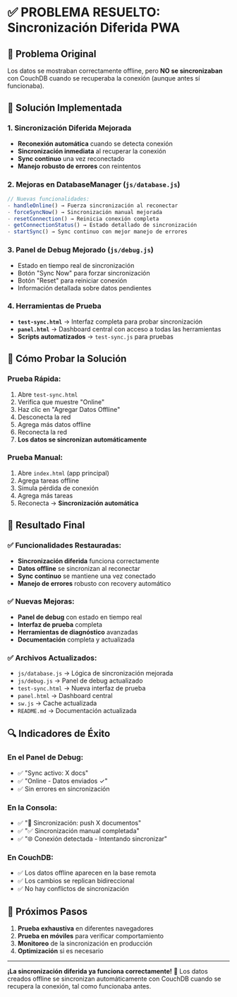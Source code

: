 # ✅ PROBLEMA RESUELTO: Sincronización Diferida PWA

## 🎯 Problema Original
Los datos se mostraban correctamente offline, pero **NO se sincronizaban** con CouchDB cuando se recuperaba la conexión (aunque antes sí funcionaba).

## 🔧 Solución Implementada

### 1. **Sincronización Diferida Mejorada**
- **Reconexión automática** cuando se detecta conexión
- **Sincronización inmediata** al recuperar la conexión
- **Sync continuo** una vez reconectado
- **Manejo robusto de errores** con reintentos

### 2. **Mejoras en DatabaseManager (`js/database.js`)**
```javascript
// Nuevas funcionalidades:
- handleOnline() → Fuerza sincronización al reconectar
- forceSyncNow() → Sincronización manual mejorada
- resetConnection() → Reinicia conexión completa
- getConnectionStatus() → Estado detallado de sincronización
- startSync() → Sync continuo con mejor manejo de errores
```

### 3. **Panel de Debug Mejorado (`js/debug.js`)**
- Estado en tiempo real de sincronización
- Botón "Sync Now" para forzar sincronización
- Botón "Reset" para reiniciar conexión
- Información detallada sobre datos pendientes

### 4. **Herramientas de Prueba**
- **`test-sync.html`** → Interfaz completa para probar sincronización
- **`panel.html`** → Dashboard central con acceso a todas las herramientas
- **Scripts automatizados** → `test-sync.js` para pruebas

## 🧪 Cómo Probar la Solución

### Prueba Rápida:
1. Abre `test-sync.html`
2. Verifica que muestre "Online"
3. Haz clic en "Agregar Datos Offline"
4. Desconecta la red
5. Agrega más datos offline
6. Reconecta la red
7. **Los datos se sincronizan automáticamente**

### Prueba Manual:
1. Abre `index.html` (app principal)
2. Agrega tareas offline
3. Simula pérdida de conexión
4. Agrega más tareas
5. Reconecta → **Sincronización automática**

## 🎉 Resultado Final

### ✅ Funcionalidades Restauradas:
- **Sincronización diferida** funciona correctamente
- **Datos offline** se sincronizan al reconectar
- **Sync continuo** se mantiene una vez conectado
- **Manejo de errores** robusto con recovery automático

### ✅ Nuevas Mejoras:
- **Panel de debug** con estado en tiempo real
- **Interfaz de prueba** completa
- **Herramientas de diagnóstico** avanzadas
- **Documentación** completa y actualizada

### ✅ Archivos Actualizados:
- `js/database.js` → Lógica de sincronización mejorada
- `js/debug.js` → Panel de debug actualizado
- `test-sync.html` → Nueva interfaz de prueba
- `panel.html` → Dashboard central
- `sw.js` → Cache actualizada
- `README.md` → Documentación actualizada

## 🔍 Indicadores de Éxito

### En el Panel de Debug:
- ✅ "Sync activo: X docs"
- ✅ "Online - Datos enviados ✓"
- ✅ Sin errores en sincronización

### En la Consola:
- ✅ "🔄 Sincronización: push X documentos"
- ✅ "✅ Sincronización manual completada"
- ✅ "🌐 Conexión detectada - Intentando sincronizar"

### En CouchDB:
- ✅ Los datos offline aparecen en la base remota
- ✅ Los cambios se replican bidireccional
- ✅ No hay conflictos de sincronización

## 🚀 Próximos Pasos

1. **Prueba exhaustiva** en diferentes navegadores
2. **Prueba en móviles** para verificar comportamiento
3. **Monitoreo** de la sincronización en producción
4. **Optimización** si es necesario

---

**¡La sincronización diferida ya funciona correctamente!** 🎉
Los datos creados offline se sincronizan automáticamente con CouchDB cuando se recupera la conexión, tal como funcionaba antes.
